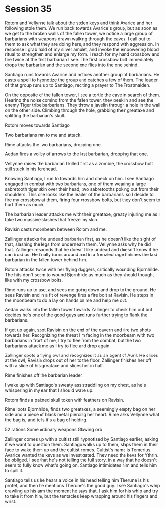 # Session 35
Rotom and Vellynne talk about the stolen keys and think Avarice and her following stole them. We run back towards Avarice's group, but as soon as we get to the broken walls of the fallen tower, we notice a large group of barbarians with weapons drawn walking through the caves. I call out to them to ask what they are doing here, and they respond with aggression. In response I grab hold of my silver amulet, and invoke the empowering blood ritual to strengthen and enlarge my form. I reach for my hand crossbow and fire twice at the first barbarian I see. The first crossbow bolt immediately drops the barbarian and the second one flies into the one behind.

Santiago runs towards Avarice and notices another group of barbarians. He casts a spell to hypnotize the group and catches a few of them. The leader of that group runs up to Santiago, reciting a prayer to The Frostmaiden.

On the opposite of the fallen tower, I see a tortle  the cave in search of them. Hearing the noise coming from the fallen tower, they peek in and see the enemy Tiger tribe barbarians. They throw a javelin through a hole in the wall on the other side. Climbing through the hole, grabbing their greataxe and splitting the barbarian's skull.

Rotom moves towards Santiago

Two barbarians run to me and attack.

Rime attacks the two barbarians, dropping one.

Aedan fires a volley of arrows to the last barbarian, dropping that one.

Vellynne raises the barbarian I killed first as a zombie, the crossbow bolt still stuck in his forehead.

Knowing Santiago, I run to towards him and check on him. I see Santiago engaged in combat with two barbarians, one of them wearing a large sabretooth tiger skin over their head, two sabretooths poking out from their shoulders. This one looks like the leader of the barbarians, so I decide to fire my crossbow at them, firing four crossbow bolts, but they don't seem to hurt them as much.

The barbarian leader attacks me with their greataxe, greatly injuring me as I take two massive slashes that freeze my skin.

Ravisin casts moonbeam between Rotom and me.

Zallinger attacks the undead barbarian first, as he doesn't like the sight of that, slashing the legs from underneath them. Vellynne asks why he did that. Zallinger responds that he doesn't like undead and doesn't know if he can trust us. He finally turns around and in a frenzied rage finishes the last barbarian in the fallen tower behind him.

Rotom attacks twice with her flying daggers, critically wounding Bjornhilde. The hits don't seem to wound Bjornhilde as much as they should though, like with my crossbow bolts.

Rime runs up to use, and sees me going down and drop to the ground. He sees Ravisin and in a fit of revenge fires a fire bolt at Ravisin. He steps in the moonbeam to do a lay on hands on me and help me out.

Aedan walks into the fallen tower towards Zallinger to check him out but decides he's one of the good guys and runs further trying to flank the barbarians.

If get up again, spot Ravisin on the end of the cavern and fire two shots towards her. Recognizing the threat I'm facing in the moonbeam with two barbarians in front of me, I try to flee from the combat, but the two barbarians attack me as I try to flee and drop again.

Zallinger spots a flying owl and recognizes it as an agent of Auril. He slices at the owl, Ravisin drops out of her to the floor. Zallinger finishes her off with a slice of his greataxe and slices her in half.

Rime finishes off the barbarian leader.

I wake up with Santiago's sweaty ass straddling on my chest, as he's whispering in my ear that I should wake up. 

Rotom finds a paitned skull token with feathers on Ravisin.

Rime loots Bjornhilde, finds two greataxes, a seemingly empty bag on her side and a piece of black metal piercing her heart. Rime asks Vellynne what the bag is, and tells it's a bag of holding.

52 rations
Some ordinary weapons
Glowing orb

Zallinger comes up with a cultist still hypnotised by Santiago earlier, asking if we want to question them. Santiago walks up to them, slaps them in their face to wake them up and the cultist comes. Cultist's name is Temerius. Avarice wanted the keys as we investigated. They need the keys for Ythrin, be obliged. I see that he's not telling the full story, in a way that he doesn't seem to fully know what's going on. Santiago intimidates him and tells him to spill it.

Santiago tells us he hears a voice in his head telling him Therune is his profet, and then he mentions Therune's the good guy. I see Santiago's whip crawling up his arm the moment he says that. I ask him for his whip and try to take it from him, but the tentacles keep wrapping around his fingers and wrist.